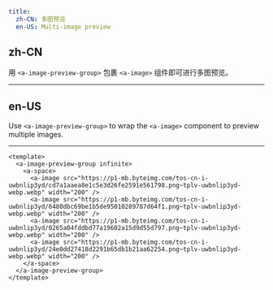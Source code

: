 ```yaml
title:
  zh-CN: 多图预览
  en-US: Multi-image preview
```

## zh-CN

用 `<a-image-preview-group>` 包裹 `<a-image>` 组件即可进行多图预览。

---

## en-US

Use `<a-image-preview-group>` to wrap the `<a-image>` component to preview multiple images.

---

```vue
<template>
  <a-image-preview-group infinite>
    <a-space>
      <a-image src="https://p1-mb.byteimg.com/tos-cn-i-uwbnlip3yd/cd7a1aaea8e1c5e3d26fe2591e561798.png~tplv-uwbnlip3yd-webp.webp" width="200" />
      <a-image src="https://p1-mb.byteimg.com/tos-cn-i-uwbnlip3yd/6480dbc69be1b5de95010289787d64f1.png~tplv-uwbnlip3yd-webp.webp" width="200" />
      <a-image src="https://p1-mb.byteimg.com/tos-cn-i-uwbnlip3yd/0265a04fddbd77a19602a15d9d55d797.png~tplv-uwbnlip3yd-webp.webp" width="200" />
      <a-image src="https://p1-mb.byteimg.com/tos-cn-i-uwbnlip3yd/24e0dd27418d2291b65db1b21aa62254.png~tplv-uwbnlip3yd-webp.webp" width="200" />
    </a-space>
  </a-image-preview-group>
</template>
```
